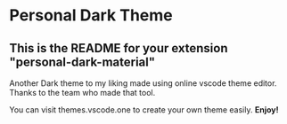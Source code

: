# Personal Dark Theme

## This is the README for your extension "personal-dark-material"

Another Dark theme to my liking made using online vscode theme editor. Thanks to the team who made that tool.

You can visit themes.vscode.one to create your own theme easily.
**Enjoy!**

